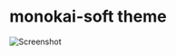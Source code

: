 # monokai-soft theme

![Screenshot](https://cloud.githubusercontent.com/assets/2521318/9721558/bc992db2-559c-11e5-824e-983152768b65.png)
